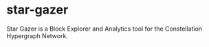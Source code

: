 # star-gazer
Star Gazer is a Block Explorer and Analytics tool for the Constellation Hypergraph Network.
